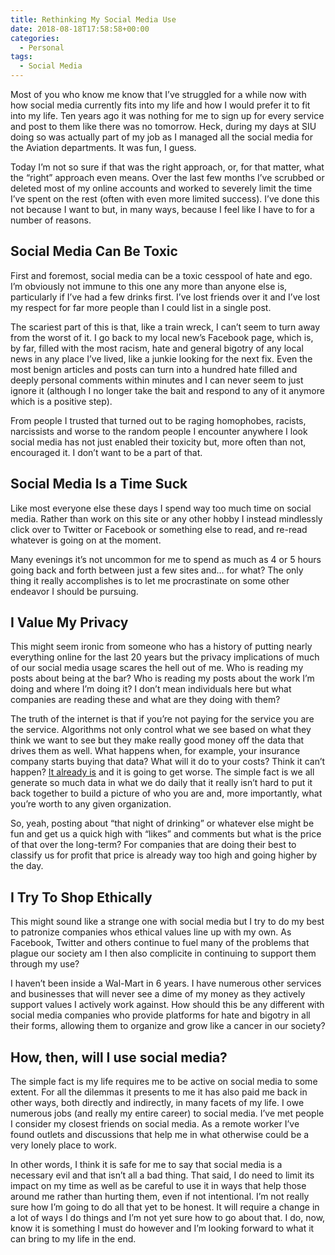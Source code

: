 ```yaml
---
title: Rethinking My Social Media Use
date: 2018-08-18T17:58:58+00:00
categories:
  - Personal
tags:
  - Social Media
---
```


Most of you who know me know that I’ve struggled for a while now with how social media currently fits into my life and how I would prefer it to fit into my life. Ten years ago it was nothing for me to sign up for every service and post to them like there was no tomorrow. Heck, during my days at SIU doing so was actually part of my job as I managed all the social media for the Aviation departments. It was fun, I guess.

Today I’m not so sure if that was the right approach, or, for that matter, what the “right” approach even means. Over the last few months I’ve scrubbed or deleted most of my online accounts and worked to severely limit the time I’ve spent on the rest (often with even more limited success). I’ve done this not because I want to but, in many ways, because I feel like I have to for a number of reasons.

## Social Media Can Be Toxic

First and foremost, social media can be a toxic cesspool of hate and ego. I’m obviously not immune to this one any more than anyone else is, particularly if I’ve had a few drinks first. I’ve lost friends over it and I’ve lost my respect for far more people than I could list in a single post.

The scariest part of this is that, like a train wreck, I can’t seem to turn away from the worst of it. I go back to my local new’s Facebook page, which is, by far, filled with the most racism, hate and general bigotry of any local news in any place I’ve lived, like a junkie looking for the next fix. Even the most benign articles and posts can turn into a hundred hate filled and deeply personal comments within minutes and I can never seem to just ignore it (although I no longer take the bait and respond to any of it anymore which is a positive step).

From people I trusted that turned out to be raging homophobes, racists, narcissists and worse to the random people I encounter anywhere I look social media has not just enabled their toxicity but, more often than not, encouraged it. I don’t want to be a part of that.

## Social Media Is a Time Suck

Like most everyone else these days I spend way too much time on social media. Rather than work on this site or any other hobby I instead mindlessly click over to Twitter or Facebook or something else to read, and re-read whatever is going on at the moment.

Many evenings it’s not uncommon for me to spend as much as 4 or 5 hours going back and forth between just a few sites and… for what? The only thing it really accomplishes is to let me procrastinate on some other endeavor I should be pursuing.

## I Value My Privacy

This might seem ironic from someone who has a history of putting nearly everything online for the last 20 years but the privacy implications of much of our social media usage scares the hell out of me. Who is reading my posts about being at the bar? Who is reading my posts about the work I’m doing and where I’m doing it? I don’t mean individuals here but what companies are reading these and what are they doing with them?

The truth of the internet is that if you’re not paying for the service you are the service. Algorithms not only control what we see based on what they think we want to see but they make really good money off the data that drives them as well. What happens when, for example, your insurance company starts buying that data? What will it do to your costs? Think it can’t happen? [It already is][1] and it is going to get worse. The simple fact is we all generate so much data in what we do daily that it really isn’t hard to put it back together to build a picture of who you are and, more importantly, what you’re worth to any given organization.

So, yeah, posting about “that night of drinking” or whatever else might be fun and get us a quick high with “likes” and comments but what is the price of that over the long-term? For companies that are doing their best to classify us for profit that price is already way too high and going higher by the day.

## I Try To Shop Ethically

This might sound like a strange one with social media but I try to do my best to patronize companies whos ethical values line up with my own. As Facebook, Twitter and others continue to fuel many of the problems that plague our society am I then also complicite in continuing to support them through my use?

I haven’t been inside a Wal-Mart in 6 years. I have numerous other services and businesses that will never see a dime of my money as they actively support values I actively work against. How should this be any different with social media companies who provide platforms for hate and bigotry in all their forms, allowing them to organize and grow like a cancer in our society?

## How, then, will I use social media?

The simple fact is my life requires me to be active on social media to some extent. For all the dilemmas it presents to me it has also paid me back in other ways, both directly and indirectly, in many facets of my life. I owe numerous jobs (and really my entire career) to social media. I’ve met people I consider my closest friends on social media. As a remote worker I’ve found outlets and discussions that help me in what otherwise could be a very lonely place to work.

In other words, I think it is safe for me to say that social media is a necessary evil and that isn’t all a bad thing. That said, I do need to limit its impact on my time as well as be careful to use it in ways that help those around me rather than hurting them, even if not intentional. I’m not really sure how I’m going to do all that yet to be honest. It will require a change in a lot of ways I do things and I’m not yet sure how to go about that. I do, now, know it is something I must do however and I’m looking forward to what it can bring to my life in the end.

 [1]: https://www.theguardian.com/technology/2017/jan/10/medical-data-multibillion-dollar-business-report-warns
